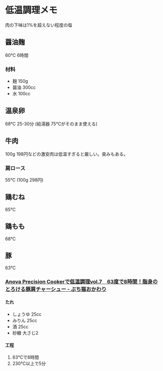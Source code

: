 # 低温調理メモ
肉の下味は1%を超えない程度の塩

## 醤油麹
60℃ 6時間

### 材料
- 麹 150g
- 醤油 300cc
- 水 100cc

## 温泉卵
68℃ 25-30分 (給湯器 75℃がそのまま使える)

## 牛肉
100g 198円などの激安肉は低温すぎると厳しい。臭みもある。

### 肩ロース
55℃ (100g 298円)

## 鶏むね
65℃

## 鶏もも
68℃

## 豚
63℃
### [Anova Precision Cookerで低温調理vol.7　63度で8時間！脂身のとろける豚肩チャーシュー - ぶち猫おかわり](http://buchineko-okawari.hatenablog.com/entry/2016/09/06/073000)
#### たれ
- しょうゆ 25cc
- みりん 25cc
- 酒 25cc
- 砂糖 大さじ2

#### 工程
1. 63℃で8時間
2. 230℃以上で5分
